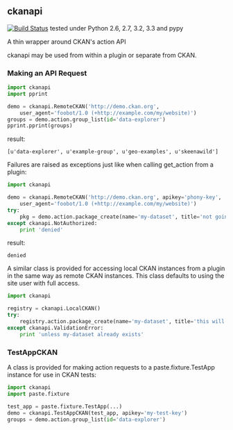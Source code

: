 ## ckanapi

[![Build Status](https://travis-ci.org/open-data/ckanapi.png?branch=master)](https://travis-ci.org/open-data/ckanapi) tested under Python 2.6, 2.7, 3.2, 3.3 and pypy

A thin wrapper around CKAN's action API

ckanapi may be used from within a plugin or separate from CKAN.

### Making an API Request

```python
import ckanapi
import pprint

demo = ckanapi.RemoteCKAN('http://demo.ckan.org',
    user_agent='foobot/1.0 (+http://example.com/my/website)')
groups = demo.action.group_list(id='data-explorer')
pprint.pprint(groups)
```

result:

```
[u'data-explorer', u'example-group', u'geo-examples', u'skeenawild']
```

Failures are raised as exceptions just like when calling get_action from a plugin:

```python
import ckanapi

demo = ckanapi.RemoteCKAN('http://demo.ckan.org', apikey='phony-key',
    user_agent='foobot/1.0 (+http://example.com/my/website)')
try:
    pkg = demo.action.package_create(name='my-dataset', title='not going to work')
except ckanapi.NotAuthorized:
    print 'denied'
```

result:

```
denied
```

A similar class is provided for accessing local CKAN instances from a plugin in
the same way as remote CKAN instances.  This class defaults to using the site
user with full access.

```python
import ckanapi

registry = ckanapi.LocalCKAN()
try:
    registry.action.package_create(name='my-dataset', title='this will work fine')
except ckanapi.ValidationError:
    print 'unless my-dataset already exists'
```

### TestAppCKAN

A class is provided for making action requests to a paste.fixture.TestApp
instance for use in CKAN tests:

```python
import ckanapi
import paste.fixture

test_app = paste.fixture.TestApp(...)
demo = ckanapi.TestAppCKAN(test_app, apikey='my-test-key')
groups = demo.action.group_list(id='data-explorer')
```
